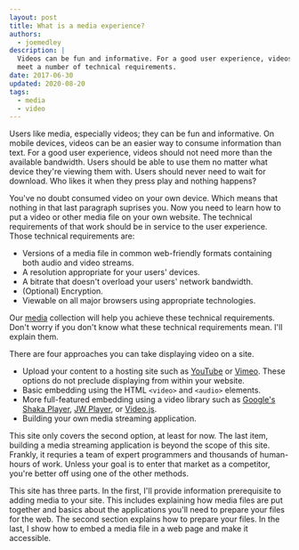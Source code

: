 ```yaml
---
layout: post
title: What is a media experience?
authors:
  - joemedley
description: |
  Videos can be fun and informative. For a good user experience, videos need to
  meet a number of technical requirements.
date: 2017-06-30
updated: 2020-08-20
tags:
  - media
  - video
---
```


Users like media, especially videos; they can be fun and informative. On mobile
devices, videos can be an easier way to consume information than text. For a
good user experience, videos should not need more than the available bandwidth.
Users should be able to use them no matter what device they're viewing them
with. Users should never need to wait for download. Who likes it when they press
play and nothing happens?

You've no doubt consumed video on your own device. Which means that nothing in
that last paragraph suprises you. Now you need to learn how to put a video or
other media file on your own website. The technical requirements of that work
should be in service to the user experience. Those technical requirements are:

* Versions of a media file in common web-friendly formats containing both audio
  and video streams.
* A resolution appropriate for your users' devices.
* A bitrate that doesn't overload your users' network bandwidth.
* (Optional) Encryption.
* Viewable on all major browsers using appropriate technologies.

Our [media](/media) collection will help you achieve these technical
requirements. Don't worry if you don't know what these technical requirements
mean. I'll explain them.

There are four approaches you can take displaying video on a site.

* Upload your content to a hosting site such as
  [YouTube](https://www.youtube.com/) or [Vimeo](https://vimeo.com/). These
  options do not preclude displaying from within your website.
* Basic embedding using the HTML `<video>` and `<audio>` elements.
* More full-featured embedding using a video library such as [Google's Shaka
  Player](https://github.com/google/shaka-player), [JW
  Player](https://developer.jwplayer.com/), or [Video.js](http://videojs.com/).
* Building your own media streaming application.

This site only covers the second option, at least for now. The last item,
building a media streaming application is beyond the scope of this site.
Frankly, it requries a team of expert programmers and thousands of human-hours
of work. Unless your goal is to enter that market as a competitor, you're better
off using one of the other methods.

This site has three parts. In the first, I'll provide information prerequisite
to adding media to your site. This includes explaining how media files are put
together and basics about the applications you'll need to prepare your files for
the web. The second section explains how to prepare your files. In the last, I
show how to embed a media file in a web page and make it accessible.
